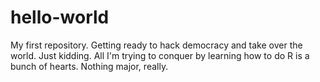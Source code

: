 # hello-world
My first repository. Getting ready to hack democracy and take over the world.
Just kidding.
All I'm trying to conquer by learning how to do R is a bunch of hearts.
Nothing major, really.
